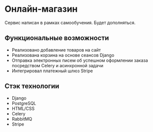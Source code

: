 # Онлайн-магазин

Сервис написан в рамках самообучения. Будет дополняться.

## Функциональные возможности

- Реализовано добавление товаров на сайт
- Реализована корзина на основе сеансов Django
- Отправка электронных писем об успешном оформлении заказа посредством Celery и асинхронной задачи  
- Интегрировал платежный шлюз Stripe 


## Стэк технологии

- Django
- PostgreSQL
- HTML/CSS
- Celery
- RabbitMQ
- Stripe